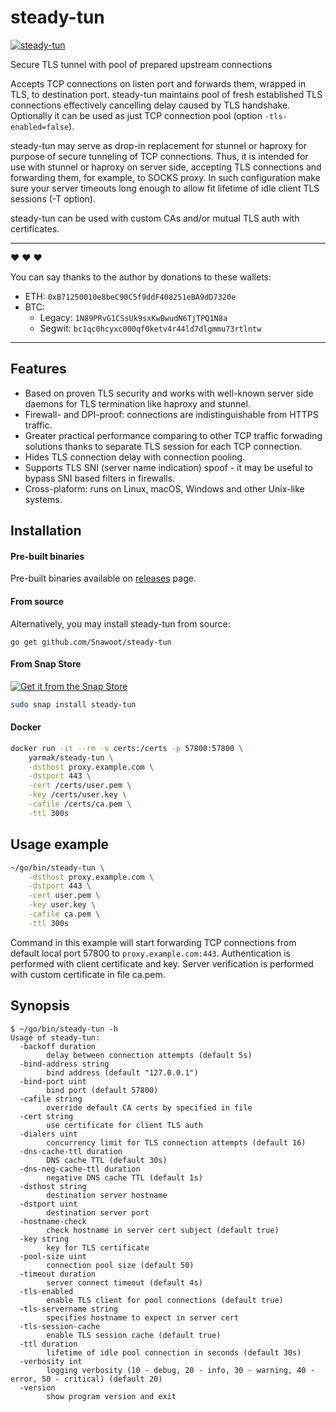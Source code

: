 # steady-tun

[![steady-tun](https://snapcraft.io//steady-tun/badge.svg)](https://snapcraft.io/steady-tun)

Secure TLS tunnel with pool of prepared upstream connections

Accepts TCP connections on listen port and forwards them, wrapped in TLS, to destination port. steady-tun maintains pool of fresh established TLS connections effectively cancelling delay caused by TLS handshake. Optionally it can be used as just TCP connection pool (option `-tls-enabled=false`).

steady-tun may serve as drop-in replacement for stunnel or haproxy for purpose of secure tunneling of TCP connections. Thus, it is intended for use with stunnel or haproxy on server side, accepting TLS connections and forwarding them, for example, to SOCKS proxy. In such configuration make sure your server timeouts long enough to allow fit lifetime of idle client TLS sessions (-T option).

steady-tun can be used with custom CAs and/or mutual TLS auth with certificates.

---

:heart: :heart: :heart:

You can say thanks to the author by donations to these wallets:

- ETH: `0xB71250010e8beC90C5f9ddF408251eBA9dD7320e`
- BTC:
  - Legacy: `1N89PRvG1CSsUk9sxKwBwudN6TjTPQ1N8a`
  - Segwit: `bc1qc0hcyxc000qf0ketv4r44ld7dlgmmu73rtlntw`

---

## Features

* Based on proven TLS security and works with well-known server side daemons for TLS termination like haproxy and stunnel.
* Firewall- and DPI-proof: connections are indistinguishable from HTTPS traffic.
* Greater practical performance comparing to other TCP traffic forwading solutions thanks to separate TLS session for each TCP connection.
* Hides TLS connection delay with connection pooling.
* Supports TLS SNI (server name indication) spoof - it may be useful to bypass SNI based filters in firewalls.
* Cross-plaform: runs on Linux, macOS, Windows and other Unix-like systems.

## Installation

#### Pre-built binaries

Pre-built binaries available on [releases](https://github.com/Snawoot/steady-tun/releases/latest) page.

#### From source

Alternatively, you may install steady-tun from source:

```
go get github.com/Snawoot/steady-tun
```

#### From Snap Store

[![Get it from the Snap Store](https://snapcraft.io/static/images/badges/en/snap-store-black.svg)](https://snapcraft.io/steady-tun)

```sh
sudo snap install steady-tun
```

#### Docker

```sh
docker run -it --rm -v certs:/certs -p 57800:57800 \
    yarmak/steady-tun \
    -dsthost proxy.example.com \
    -dstport 443 \
    -cert /certs/user.pem \
    -key /certs/user.key \
    -cafile /certs/ca.pem \
    -ttl 300s
```

## Usage example

```sh
~/go/bin/steady-tun \
    -dsthost proxy.example.com \
    -dstport 443 \
    -cert user.pem \
    -key user.key \
    -cafile ca.pem \
    -ttl 300s
```

Command in this example will start forwarding TCP connections from default local port 57800 to `proxy.example.com:443`. Authentication is performed with client certificate and key. Server verification is performed with custom certificate in file ca.pem.

## Synopsis

```
$ ~/go/bin/steady-tun -h
Usage of steady-tun:
  -backoff duration
    	delay between connection attempts (default 5s)
  -bind-address string
    	bind address (default "127.0.0.1")
  -bind-port uint
    	bind port (default 57800)
  -cafile string
    	override default CA certs by specified in file
  -cert string
    	use certificate for client TLS auth
  -dialers uint
    	concurrency limit for TLS connection attempts (default 16)
  -dns-cache-ttl duration
    	DNS cache TTL (default 30s)
  -dns-neg-cache-ttl duration
    	negative DNS cache TTL (default 1s)
  -dsthost string
    	destination server hostname
  -dstport uint
    	destination server port
  -hostname-check
    	check hostname in server cert subject (default true)
  -key string
    	key for TLS certificate
  -pool-size uint
    	connection pool size (default 50)
  -timeout duration
    	server connect timeout (default 4s)
  -tls-enabled
    	enable TLS client for pool connections (default true)
  -tls-servername string
    	specifies hostname to expect in server cert
  -tls-session-cache
    	enable TLS session cache (default true)
  -ttl duration
    	lifetime of idle pool connection in seconds (default 30s)
  -verbosity int
    	logging verbosity (10 - debug, 20 - info, 30 - warning, 40 - error, 50 - critical) (default 20)
  -version
    	show program version and exit
```
